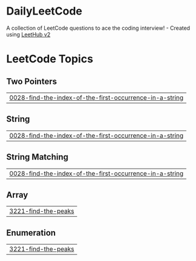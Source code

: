 # DailyLeetCode
A collection of LeetCode questions to ace the coding interview! - Created using [LeetHub v2](https://github.com/arunbhardwaj/LeetHub-2.0)

<!---LeetCode Topics Start-->
# LeetCode Topics
## Two Pointers
|  |
| ------- |
| [0028-find-the-index-of-the-first-occurrence-in-a-string](https://github.com/BhaveshChowdary07/DailyLeetCode/tree/master/0028-find-the-index-of-the-first-occurrence-in-a-string) |
## String
|  |
| ------- |
| [0028-find-the-index-of-the-first-occurrence-in-a-string](https://github.com/BhaveshChowdary07/DailyLeetCode/tree/master/0028-find-the-index-of-the-first-occurrence-in-a-string) |
## String Matching
|  |
| ------- |
| [0028-find-the-index-of-the-first-occurrence-in-a-string](https://github.com/BhaveshChowdary07/DailyLeetCode/tree/master/0028-find-the-index-of-the-first-occurrence-in-a-string) |
## Array
|  |
| ------- |
| [3221-find-the-peaks](https://github.com/BhaveshChowdary07/DailyLeetCode/tree/master/3221-find-the-peaks) |
## Enumeration
|  |
| ------- |
| [3221-find-the-peaks](https://github.com/BhaveshChowdary07/DailyLeetCode/tree/master/3221-find-the-peaks) |
<!---LeetCode Topics End-->